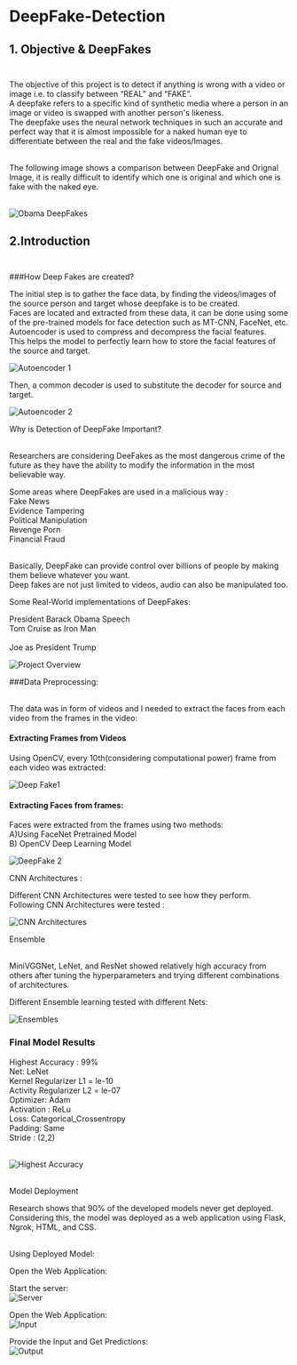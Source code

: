 # DeepFake-Detection

## 1. Objective & DeepFakes</br></br>

The objective of this project is to detect if anything is wrong with a video or image i.e. to classify between “REAL” and “FAKE”.</br> 
A deepfake refers to a specific kind of synthetic media where a person in an image or video is swapped with another person's likeness. </br>
The deepfake uses the neural network techniques in such an accurate and perfect way that it is almost impossible for a naked human eye to differentiate between the real and the fake videos/Images.</br></br>

The following image shows a comparison between DeepFake and Orignal Image, it is really difficult to identify which one is original and which one is fake with the naked eye.</br></br>

![Obama DeepFakes](https://github.com/svyas19/DeepFake-Detection/blob/main/Auto-Encoder%201.png)</br>


## 2.Introduction</br></br>

###How Deep Fakes are created?</br>

The initial step is to gather the face data, by finding the videos/images of the source person and target whose deepfake is to be created.</br>
Faces are located and extracted from these data, it can be done using some of the pre-trained models for face detection such as MT-CNN, FaceNet, etc.</br>
Autoencoder is used to compress and decompress the facial features.</br>
This helps the model to perfectly learn how to store the facial features of the source and target.</br>

![Autoencoder 1](https://github.com/svyas19/DeepFake-Detection/blob/main/Auto-Encoder%201.png)</br>

Then, a common decoder is used to substitute the decoder for source and target.</br>

![Autoencoder 2](https://github.com/svyas19/DeepFake-Detection/blob/main/Auto-Encoder%202.png)</br>

Why is Detection of DeepFake Important?</br></br>

Researchers are considering DeeFakes as the most dangerous crime of the future as they have the ability to modify the information in the most believable way.</br>

Some areas where DeepFakes are used in a malicious way : </br>
Fake News</br>
Evidence Tampering</br>
Political Manipulation</br>
Revenge Porn</br>
Financial Fraud</br></br>

Basically, DeepFake can provide control over billions of people by making them believe whatever you want.</br>
Deep fakes are not just limited to videos, audio can also be manipulated too.</br>

Some Real-World implementations of DeepFakes:</br>

President Barack Obama Speech </br>
Tom Cruise as Iron Man</br></br>
Joe as President Trump </br>

![Project Overview](https://github.com/svyas19/DeepFake-Detection/blob/main/DeepFake%20Project%20Overview.png)</br>

###Data Preprocessing:</br></br>

The data was in form of videos and I needed to extract the faces from each video from the frames in the video:</br>

#### Extracting Frames from Videos </br>
Using OpenCV, every 10th(considering computational power)  frame from each video was extracted:</br>

![Deep Fake1](https://github.com/svyas19/DeepFake-Detection/blob/main/Deepfake%201.png)</br>


#### Extracting Faces from frames:</br>
Faces were extracted from the frames using two methods:</br>
A)Using FaceNet Pretrained Model</br>
B) OpenCV Deep Learning Model </br>


![DeepFake 2](https://github.com/svyas19/DeepFake-Detection/blob/main/DeepFake%202.png)</br>


CNN Architectures :</br>

Different CNN Architectures were tested to see how they perform.</br>
Following CNN Architectures were tested :</br>

![CNN Architectures](https://github.com/svyas19/DeepFake-Detection/blob/main/CNN%20Architectures.png)</br>


Ensemble</br></br>

MiniVGGNet, LeNet, and ResNet showed relatively high accuracy from others after tuning the hyperparameters and trying different combinations of architectures.</br>

Different Ensemble learning tested with different Nets:</br>

![Ensembles](https://github.com/svyas19/DeepFake-Detection/blob/main/Ensembles.png)</br>


### Final Model Results</br>
Highest Accuracy : 99%</br>
Net: LeNet</br>
Kernel Regularizer L1 = le-10 </br>
Activity Regularizer L2 = le-07</br>
Optimizer: Adam	</br>
Activation : ReLu</br>
Loss: Categorical_Crossentropy</br>
Padding: Same </br>
Stride : (2,2)</br></br>

![Highest Accuracy](https://github.com/svyas19/DeepFake-Detection/blob/main/Highest_accuracy.png)</br></br>

Model Deployment</br>

Research shows that 90% of the developed models never get deployed.</br>
Considering this, the model was deployed as a web application using Flask, Ngrok, HTML, and CSS.</br></br>

Using Deployed Model:</br>

Open the Web Application:</br>

Start the server:</br>
![Server](https://github.com/svyas19/DeepFake-Detection/blob/main/Server.png)</br>

Open the Web Application:</br>
![Input](https://github.com/svyas19/DeepFake-Detection/blob/main/Input.png)</br>

Provide the Input and Get Predictions:</br>
![Output](https://github.com/svyas19/DeepFake-Detection/blob/main/Output.png)</br>







